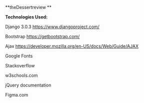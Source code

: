 **theDessertreview **

**Technologies Used:**

Django 3.0.3 https://www.djangoproject.com/

Bootstrap https://getbootstrap.com/

Ajax https://developer.mozilla.org/en-US/docs/Web/Guide/AJAX

Google Fonts 

Stackoverflow

w3schools.com

jQuery documentation

Figma.com
